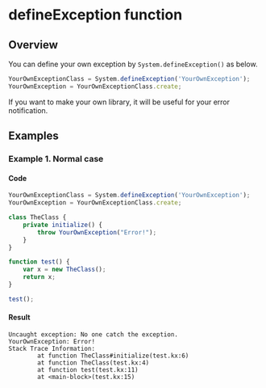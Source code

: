 # defineException function

## Overview

You can define your own exception by `System.defineException()` as below.

```javascript
YourOwnExceptionClass = System.defineException('YourOwnException');
YourOwnException = YourOwnExceptionClass.create;
```

If you want to make your own library, it will be useful for your error notification.

## Examples

### Example 1. Normal case

#### Code

```javascript
YourOwnExceptionClass = System.defineException('YourOwnException');
YourOwnException = YourOwnExceptionClass.create;

class TheClass {
    private initialize() {
        throw YourOwnException("Error!");
    }
}

function test() {
    var x = new TheClass();
    return x;
}

test();
```

#### Result

```
Uncaught exception: No one catch the exception.
YourOwnException: Error!
Stack Trace Information:
        at function TheClass#initialize(test.kx:6)
        at function TheClass(test.kx:4)
        at function test(test.kx:11)
        at <main-block>(test.kx:15)
```
